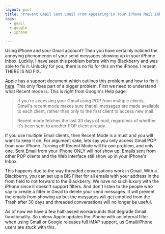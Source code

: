```yaml
---
layout: post
title: 'Prevent Gmail Sent Email From Appearing in Your iPhone Mail Inbox'
tags:
  - gmail
  - google
  - iphone

---
```


Using iPhone and your Gmail account? Then you have certainly noticed the annoying phenomenon of your send messages showing up in your iPhone Inbox. Luckily, I have seen this problem before with my Blackberry and was able to fix it. Unlucky for you, there is no fix for this on the iPhone. I repeat, THERE IS NO FIX.

Apple has a support document which outlines this problem and how to fix it <a href="http://docs.info.apple.com/article.html?artnum=305937" target="_blank">here</a>. This only fixes part of a bigger problem. First we need to understand what Recent mode is. This is right from Google's Help page:
<blockquote> If you're accessing your Gmail using POP from multiple clients, Gmail's recent mode makes sure that all messages are made available to each client, rather than only to the first client to access new mail.

Recent mode fetches the last 30 days of mail, regardless of whether it's been sent to another POP client already.</blockquote>
If you use multiple Email clients, then Recent Mode is a must and you will want to keep it on. For argument sake, lets say you only access Gmail POP from your iPhone. Turning off Recent Mode will fix one problem, and only one. Sent Email from your iPhone ONLY will not show up. Emails sent from other POP clients and the Web interface still show up in your iPhone's Inbox.

This happens due to the way threaded conversations work in Gmail. With a Blackberry, you can set up a BIS Filter for all emails with your address in the from field to not forward to the Blackberry. We have no such luxury with the iPhone since it doesn't support filters. And don't listen to the people who say to create a filter in Gmail to delete your send messages. It will prevent the emails from showing up but the messages will get emptied from the Trash after 30 days and threaded conversations will no longer be useful.

As of now we have a few half-assed workarounds that degrade Gmail functionality. So unless Apple updates the iPhone with an internal filter when using Gmail or Google releases full IMAP support, us Gmail/iPhone users are stuck with this.
